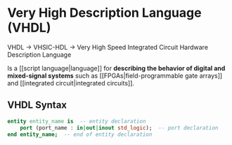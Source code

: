 # Very High Description Language (VHDL)
VHDL -> VHSIC-HDL -> Very High Speed Integrated Circuit Hardware Description Language

Is a [[script language|language]] for **describing the behavior of digital and mixed-signal systems** such as [[FPGAs|field-programmable gate arrays]] and [[integrated circuit|integrated circuits]].


## VHDL Syntax
```vhdl
entity entity_name is  -- entity declaration
    port (port_name : in|out|inout std_logic);  -- port declaration
end entity_name;  -- end of entity declaration
```

